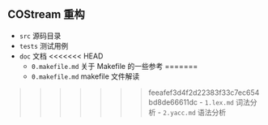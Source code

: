 ## COStream 重构

- `src` 源码目录
- `tests` 测试用例
- `doc` 文档
<<<<<<< HEAD
    - `0.makefile.md` 关于 Makefile 的一些参考
=======
    - `0.makefile.md` makefile 文件解读
>>>>>>> feeafef3d4f2d22383f33c7ec654bd8de66611dc
    - `1.lex.md` 词法分析
    - `2.yacc.md` 语法分析